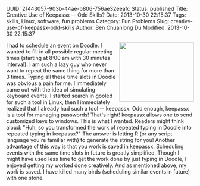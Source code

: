 UUID: 21443057-903b-44ae-b806-756ae32eeafc
Status: published
Title: Creative Use of Keepassx -- Odd Skills?
Date: 2013-10-30 22:15:37
Tags: skills, Linux, software, fun problems
Category: Fun Problems
Slug: creative-use-of-keepassx-odd-skills
Author: Ben Chuanlong Du
Modified: 2013-10-30 22:15:37


<img src="http://www.legendu.net/media/logo/keepassx.jpeg"
width="200" height="160" align="right"/>

I had to schedule an event on Doodle.
I wanted to fill in all possible regular meeting times 
(starting at 8:00 am with 30 minutes interval).
I am such a lazy guy who never want to repeat the same thing for more than 3 times.
Typing all these time slots in Doodle was obvious a pain for me.
I immediately came out with the idea of simulating keyboard events. 
I started search in gooled for such a tool in Linux, 
then I immediately realized that I already had such a tool -- keepassx. 
Odd enough, keepassx is a tool for managing passwords!
That's right! 
keepassx allows one to send customized keys to windows.
This is what I wanted. 
Readers might think aloud: 
"Huh, 
so you transformed the work of repeated typing in Doodle into repeated typing in keepassx?"
The answer is letting R 
(or any script language you're familiar with) 
to generate the string for you!
Another advantage of this way is that you work is saved in keepassx.
Scheduling events with the same time slots in future is greatly simplified.
Though I might have used less time to get the work done 
by just typing in Doodle,
I enjoyed getting my worked done creatively. 
And as mentioned above, 
my work is saved. 
I have killed many birds (scheduling similar events in future) with one stone.



